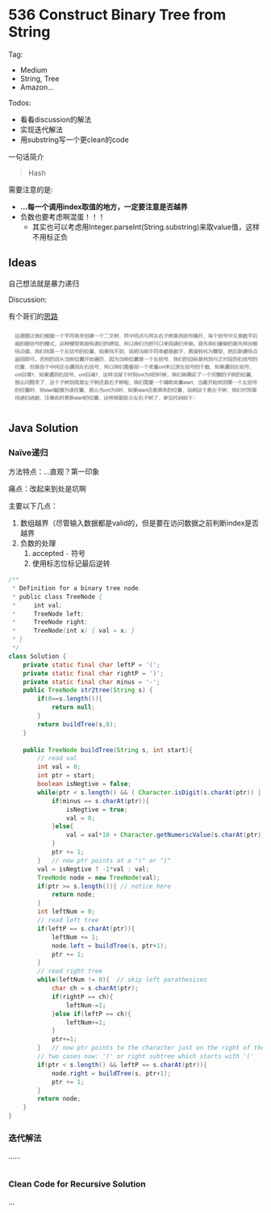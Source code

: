 # 536 Construct Binary Tree from String

Tag:

- Medium
- String, Tree
- Amazon...

Todos:

- 看看discussion的解法
- 实现迭代解法
- 用substring写一个更clean的code

一句话简介

> Hash

需要注意的是:

- **...每一个调用index取值的地方，一定要注意是否越界**
- 负数也要考虑啊混蛋！！！ 
  - 其实也可以考虑用Integer.parseInt(String.substring)来取value值，这样不用标正负

## Ideas

自己想法就是暴力递归

Discussion:

有个哥们的[思路](http://www.cnblogs.com/grandyang/p/6793904.html)

![construct_tree_idea](image\construct_tree_idea.png)

## Java Solution

### Naïve递归 

方法特点：...直观？第一印象

痛点：改起来到处是坑啊

主要以下几点：

1. 数组越界（尽管输入数据都是valid的，但是要在访问数据之前判断index是否越界
2. 负数的处理
   1. accepted `-` 符号
   2. 使用标志位标记最后逆转



```java
/**
 * Definition for a binary tree node.
 * public class TreeNode {
 *     int val;
 *     TreeNode left;
 *     TreeNode right;
 *     TreeNode(int x) { val = x; }
 * }
 */
class Solution {
    private static final char leftP = '(';
    private static final char rightP = ')';
    private static final char minus = '-';
    public TreeNode str2tree(String s) {
        if(0==s.length()){
            return null;
        }
        return buildTree(s,0);
    }
    
    public TreeNode buildTree(String s, int start){
        // read val
        int val = 0;
        int ptr = start;
        boolean isNegtive = false;
        while(ptr < s.length() && ( Character.isDigit(s.charAt(ptr)) || minus==s.charAt(ptr) ) ){
            if(minus == s.charAt(ptr)){
                isNegtive = true;
                val = 0;
            }else{
                val = val*10 + Character.getNumericValue(s.charAt(ptr));    
            }
            ptr += 1;
        }   // now ptr points at a "(" or ")"
        val = isNegtive ? -1*val : val;
        TreeNode node = new TreeNode(val);
        if(ptr >= s.length()){ // notice here
            return node;
        }
        int leftNum = 0;
        // read left tree
        if(leftP == s.charAt(ptr)){
            leftNum += 1;
            node.left = buildTree(s, ptr+1);
            ptr += 1;
        }
        // read right tree
        while(leftNum != 0){  // skip left parathesises
            char ch = s.charAt(ptr);
            if(rightP == ch){
                leftNum-=1;
            }else if(leftP == ch){
                leftNum+=1;
            }
            ptr+=1;
        }   // now ptr points to the character just on the right of the left subtree
        // two cases now: ')' or right subtree which starts with '('
        if(ptr < s.length() && leftP == s.charAt(ptr)){
            node.right = buildTree(s, ptr+1);
            ptr += 1;
        }
        return node;
    }
}
```

### 迭代解法

......

```java

```

### Clean Code for Recursive Solution

...

```java

```

